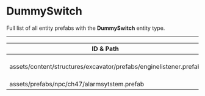 # DummySwitch
Full list of all <Badge type="warning" text="2"/> entity prefabs with the **DummySwitch** entity type.

---
| ID & Path |
| --- |
| <a href="#2833986992"><Badge id="2833986992" type="tip" text="#"/></a> <Badge type="tip" text="2833986992"/> <br> assets/content/structures/excavator/prefabs/enginelistener.prefab |
| <a href="#680397581"><Badge id="680397581" type="tip" text="#"/></a> <Badge type="tip" text="680397581"/> <br> assets/prefabs/npc/ch47/alarmsytstem.prefab |
